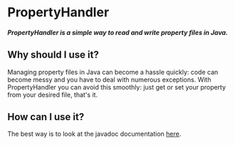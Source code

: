 # PropertyHandler
##### PropertyHandler is a simple way to read and write property files in Java.
## Why should I use it?
Managing property files in Java can become a hassle quickly: code can become messy and you have to deal with numerous exceptions.
With PropertyHandler you can avoid this smoothly: just get or set your property from your desired file, that's it.

## How can I use it?
The best way is to look at the javadoc documentation [here](https://kyrtap.github.io/property-handler/index.html).
